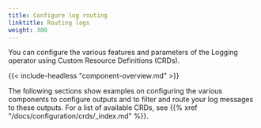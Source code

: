 ```yaml
---
title: Configure log routing
linktitle: Routing logs
weight: 300
---
```


You can configure the various features and parameters of the Logging operator using Custom Resource Definitions (CRDs).

{{< include-headless "component-overview.md" >}}

The following sections show examples on configuring the various components to configure outputs and to filter and route your log messages to these outputs. For a list of available CRDs, see {{% xref "/docs/configuration/crds/_index.md" %}}.


